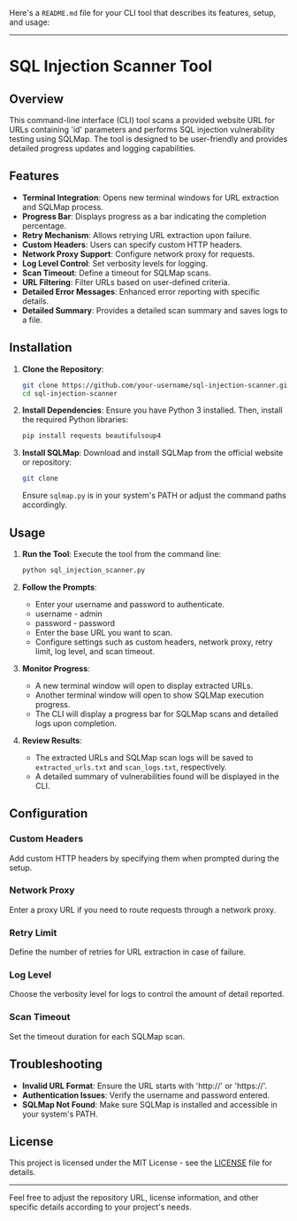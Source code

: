 Here's a `README.md` file for your CLI tool that describes its features, setup, and usage:

---

# SQL Injection Scanner Tool

## Overview

This command-line interface (CLI) tool scans a provided website URL for URLs containing 'id' parameters and performs SQL injection vulnerability testing using SQLMap. The tool is designed to be user-friendly and provides detailed progress updates and logging capabilities.

## Features

- **Terminal Integration**: Opens new terminal windows for URL extraction and SQLMap process.
- **Progress Bar**: Displays progress as a bar indicating the completion percentage.
- **Retry Mechanism**: Allows retrying URL extraction upon failure.
- **Custom Headers**: Users can specify custom HTTP headers.
- **Network Proxy Support**: Configure network proxy for requests.
- **Log Level Control**: Set verbosity levels for logging.
- **Scan Timeout**: Define a timeout for SQLMap scans.
- **URL Filtering**: Filter URLs based on user-defined criteria.
- **Detailed Error Messages**: Enhanced error reporting with specific details.
- **Detailed Summary**: Provides a detailed scan summary and saves logs to a file.

## Installation

1. **Clone the Repository**:
   ```bash
   git clone https://github.com/your-username/sql-injection-scanner.git
   cd sql-injection-scanner
   ```

2. **Install Dependencies**:
   Ensure you have Python 3 installed. Then, install the required Python libraries:
   ```bash
   pip install requests beautifulsoup4
   ```

3. **Install SQLMap**:
   Download and install SQLMap from the official website or repository:
   ```bash
   git clone 
   ```

   Ensure `sqlmap.py` is in your system's PATH or adjust the command paths accordingly.

## Usage

1. **Run the Tool**:
   Execute the tool from the command line:
   ```bash
   python sql_injection_scanner.py
   ```

2. **Follow the Prompts**:
   - Enter your username and password to authenticate.
   - username - admin
   - password - password 
   - Enter the base URL you want to scan.
   - Configure settings such as custom headers, network proxy, retry limit, log level, and scan timeout.

3. **Monitor Progress**:
   - A new terminal window will open to display extracted URLs.
   - Another terminal window will open to show SQLMap execution progress.
   - The CLI will display a progress bar for SQLMap scans and detailed logs upon completion.

4. **Review Results**:
   - The extracted URLs and SQLMap scan logs will be saved to `extracted_urls.txt` and `scan_logs.txt`, respectively.
   - A detailed summary of vulnerabilities found will be displayed in the CLI.

## Configuration

### Custom Headers
Add custom HTTP headers by specifying them when prompted during the setup.

### Network Proxy
Enter a proxy URL if you need to route requests through a network proxy.

### Retry Limit
Define the number of retries for URL extraction in case of failure.

### Log Level
Choose the verbosity level for logs to control the amount of detail reported.

### Scan Timeout
Set the timeout duration for each SQLMap scan.

## Troubleshooting

- **Invalid URL Format**: Ensure the URL starts with 'http://' or 'https://'.
- **Authentication Issues**: Verify the username and password entered.
- **SQLMap Not Found**: Make sure SQLMap is installed and accessible in your system's PATH.

## License

This project is licensed under the MIT License - see the [LICENSE](LICENSE) file for details.

---

Feel free to adjust the repository URL, license information, and other specific details according to your project's needs.
